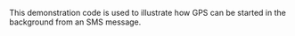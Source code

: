This demonstration code is used to illustrate how GPS can be started in the background from an SMS message.